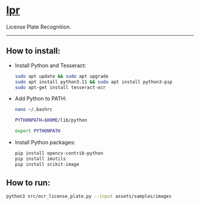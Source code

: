 # [lpr](https://github.com/dudushy/lpr)
License Plate Recognition.

---

<!-- ## Prerequisites:
- [Python 3.11.3](https://www.python.org/downloads/release/python-3113/) -->

## How to install:
- Install Python and Tesseract:
    ```bash
    sudo apt update && sudo apt upgrade
    sudo apt install python3.11 && sudo apt install python3-pip
    sudo apt-get install tesseract-ocr
    ```

- Add Python to PATH:
    ```bash
    nano ~/.bashrc
    ```

    ```bash
    PYTHONPATH=$HOME/lib/python

    export PYTHONPATH
    ```

- Install Python packages:
    ```bash
    pip install opencv-contrib-python
    pip install imutils
    pip install scikit-image
    ```

    <!-- pip install -r requirements.txt -->

## How to run:
```bash
python3 src/ocr_license_plate.py --input assets/samples/images
```
